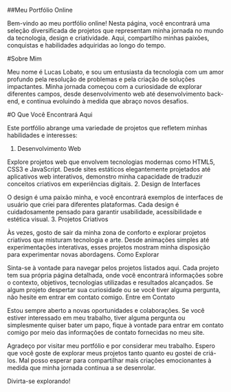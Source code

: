 ##Meu Portfólio Online

Bem-vindo ao meu portfólio online! Nesta página, você encontrará uma seleção diversificada de projetos que representam minha jornada no mundo da tecnologia, design e criatividade. Aqui, compartilho minhas paixões, conquistas e habilidades adquiridas ao longo do tempo.

#Sobre Mim

Meu nome é Lucas Lobato, e sou um entusiasta da tecnologia com um amor profundo pela resolução de problemas e pela criação de soluções impactantes. Minha jornada começou com a curiosidade de explorar diferentes campos, desde desenvolvimento web até desenvolvimento back-end, e continua evoluindo à medida que abraço novos desafios.

#O Que Você Encontrará Aqui

Este portfólio abrange uma variedade de projetos que refletem minhas habilidades e interesses:
1. Desenvolvimento Web

Explore projetos web que envolvem tecnologias modernas como HTML5, CSS3 e JavaScript. Desde sites estáticos elegantemente projetados até aplicativos web interativos, demonstro minha capacidade de traduzir conceitos criativos em experiências digitais.
2. Design de Interfaces

O design é uma paixão minha, e você encontrará exemplos de interfaces de usuário que criei para diferentes plataformas. Cada design é cuidadosamente pensado para garantir usabilidade, acessibilidade e estética visual.
3. Projetos Criativos

Às vezes, gosto de sair da minha zona de conforto e explorar projetos criativos que misturam tecnologia e arte. Desde animações simples até experimentações interativas, esses projetos mostram minha disposição para experimentar novas abordagens.
Como Explorar

Sinta-se à vontade para navegar pelos projetos listados aqui. Cada projeto tem sua própria página detalhada, onde você encontrará informações sobre o contexto, objetivos, tecnologias utilizadas e resultados alcançados. Se algum projeto despertar sua curiosidade ou se você tiver alguma pergunta, não hesite em entrar em contato comigo.
Entre em Contato

Estou sempre aberto a novas oportunidades e colaborações. Se você estiver interessado em meu trabalho, tiver alguma pergunta ou simplesmente quiser bater um papo, fique à vontade para entrar em contato comigo por meio das informações de contato fornecidas no meu site.

Agradeço por visitar meu portfólio e por considerar meu trabalho. Espero que você goste de explorar meus projetos tanto quanto eu gostei de criá-los. Mal posso esperar para compartilhar mais criações emocionantes à medida que minha jornada continua a se desenrolar.

Divirta-se explorando!


